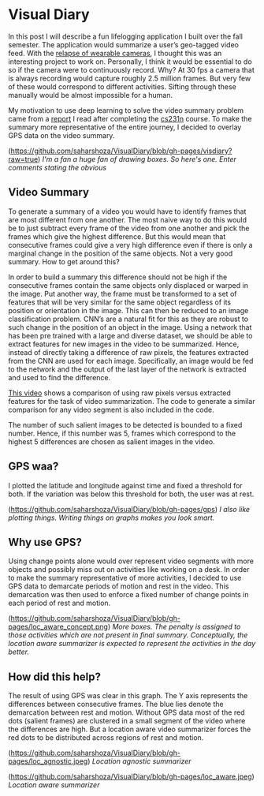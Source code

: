 # Visual Diary

In this post I will describe a fun lifelogging application I built over the fall semester. The application would summarize a user’s geo-tagged video feed. With the [relapse of wearable cameras](https://www.spectacles.com/), I thought this was an interesting project to work on. Personally, I think it would be essential to do so if the camera were to continuously record. Why? At 30 fps a camera that is always recording would capture roughly 2.5 million frames. But very few of these would correspond to different activities. Sifting through these manually would be almost impossible for a human.

My motivation to use deep learning to solve the video summary problem came from a [report](http://cs231n.stanford.edu/reports2016/213_Report.pdf) I read after completing the [cs231n](http://cs231n.stanford.edu/) course. To make the summary more representative of the entire journey, I decided to overlay GPS data on the video summary.

(https://github.com/saharshoza/VisualDiary/blob/gh-pages/visdiary?raw=true)
*I'm a fan a huge fan of drawing boxes. So here's one. Enter comments stating the obvious*

## Video Summary

To generate a summary of a video you would have to identify frames that are most different from one another. The most naive way to do this would be to just subtract every frame of the video from one another and pick the frames which give the highest difference. But this would mean that consecutive frames could give a very high difference even if there is only a marginal change in the position of the same objects. Not a very good summary. How to get around this?

In order to build a summary this difference should not be high if the consecutive frames contain the same objects only displaced or warped in the image. Put another way, the frame must be transformed to a set of features that will be very similar for the same object regardless of its position or orientation in the image. This can then be reduced to an image classification problem. CNN’s are a natural fit for this as they are robust to such change in the position of an object in the image. Using a network that has been pre trained with a large and diverse dataset, we should be able to extract features for new images in the video to be summarized. Hence, instead of directly taking a difference of raw pixels, the features extracted from the CNN are used for each image. Specifically, an image would be fed to the network and the output of the last layer of the network is extracted and used to find the difference.

[This video](https://youtu.be/nzbi2OdDegg) shows a comparison of using raw pixels versus extracted features for the task of video summarization. The code to generate a similar comparison for any video segment is also included in the code.

The number of such salient images to be detected is bounded to a fixed number. Hence, if this number was 5, frames which correspond to the highest 5 differences are chosen as salient images in the video.

## GPS waa?

I plotted the latitude and longitude against time and fixed a threshold for both. If the variation was below this threshold for both, the user was at rest. 

(https://github.com/saharshoza/VisualDiary/blob/gh-pages/gps)
*I also like plotting things. Writing things on graphs makes you look smart.*

## Why use GPS?

Using change points alone would over represent video segments with more objects and possibly miss out on activities like working on a desk. In order to make the summary representative of more activities, I decided to use GPS data to demarcate periods of motion and rest in the video. This demarcation was then used to enforce a fixed number of change points in each period of rest and motion. 

(https://github.com/saharshoza/VisualDiary/blob/gh-pages/loc_aware_concept.png)
*More boxes. The penalty is assigned to those activities which are not present in final summary. Conceptually, the location aware summarizer is expected to represent the activities in the day better.*

## How did this help?

The result of using GPS was clear in this graph. The Y axis represents the differences between consecutive frames. The blue lies denote the demarcation between rest and motion. Without GPS data most of the red dots (salient frames) are clustered in a small segment of the video where the differences are high. But a location aware video summarizer forces the red dots to be distributed across regions of rest and motion.

(https://github.com/saharshoza/VisualDiary/blob/gh-pages/loc_agnostic.jpeg)
*Location agnostic summarizer*

(https://github.com/saharshoza/VisualDiary/blob/gh-pages/loc_aware.jpeg)
*Location aware summarizer*
